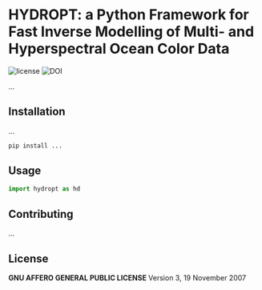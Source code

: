 # HYDROPT: a Python Framework for Fast Inverse Modelling of Multi- and Hyperspectral Ocean Color Data
![license](https://img.shields.io/github/license/tadz-io/hydropt?label=license) 
![DOI](https://zenodo.org/badge/DOI/10.5281/zenodo.4782707.svg)

...

## Installation

...

```bash
pip install ...
```

## Usage

```python
import hydropt as hd
```

## Contributing
...

## License
**GNU AFFERO GENERAL PUBLIC LICENSE**
Version 3, 19 November 2007